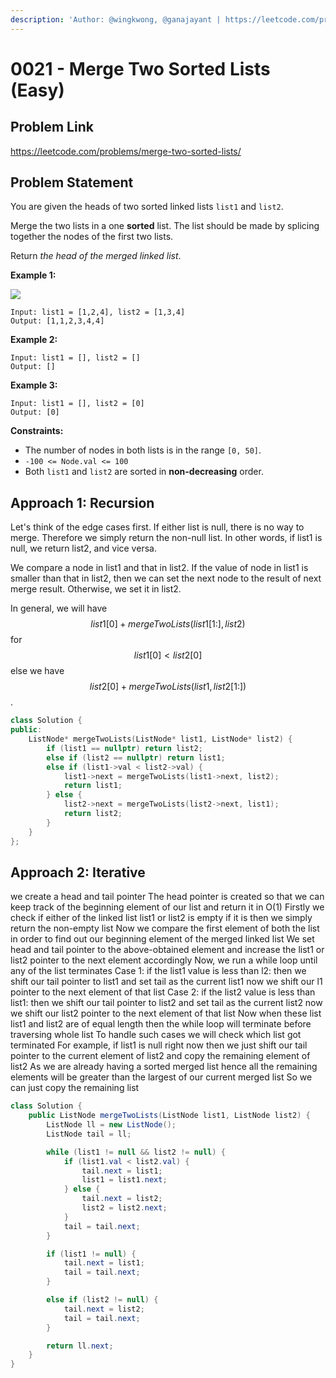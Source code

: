 ```yaml
---
description: 'Author: @wingkwong, @ganajayant | https://leetcode.com/problems/merge-two-sorted-lists/'
---
```


# 0021 - Merge Two Sorted Lists (Easy)

## Problem Link

https://leetcode.com/problems/merge-two-sorted-lists/

## Problem Statement

You are given the heads of two sorted linked lists `list1` and `list2`.

Merge the two lists in a one **sorted** list. The list should be made by splicing together the nodes of the first two lists.

Return _the head of the merged linked list_.

**Example 1:**

![](https://assets.leetcode.com/uploads/2020/10/03/merge\_ex1.jpg)

```
Input: list1 = [1,2,4], list2 = [1,3,4]
Output: [1,1,2,3,4,4]
```

**Example 2:**

```
Input: list1 = [], list2 = []
Output: []
```

**Example 3:**

```
Input: list1 = [], list2 = [0]
Output: [0]
```

**Constraints:**

* The number of nodes in both lists is in the range `[0, 50]`.
* `-100 <= Node.val <= 100`
* Both `list1` and `list2` are sorted in **non-decreasing** order.

## Approach 1: Recursion

Let's think of the edge cases first. If either list is null, there is no way to merge. Therefore we simply return the non-null list. In other words, if list1 is null, we return list2, and vice versa.

We compare a node in list1 and that in list2. If the value of node in list1 is smaller than that in list2, then we can set the next node to the result of next merge result. Otherwise, we set it in list2.

In general, we will have $$list1[0] + mergeTwoLists(list1[1:], list2)$$ for $$list1[0] < list2[0]$$ else we have $$list2[0] + mergeTwoLists(list1, list2[1:])$$.


<Tabs>
<TabItem value="cpp" label="C++">
<SolutionAuthor name="@wingkwong"/>

```cpp
class Solution {
public:
    ListNode* mergeTwoLists(ListNode* list1, ListNode* list2) {
        if (list1 == nullptr) return list2;
        else if (list2 == nullptr) return list1;
        else if (list1->val < list2->val) {
            list1->next = mergeTwoLists(list1->next, list2);
            return list1;
        } else {
            list2->next = mergeTwoLists(list2->next, list1);
            return list2;
        }
    }
};
```
</TabItem>
</Tabs>

## Approach 2: Iterative

we create a head and tail pointer
The head pointer is created so that we can keep track of the beginning element of our list and return it in O(1)
Firstly we check if either of the linked list list1 or list2 is empty if it is then we simply return the non-empty list
Now we compare the first element of both the list in order to find out our beginning element of the merged linked list
We set head and tail pointer to the above-obtained element and increase the list1 or list2 pointer to the next element accordingly
Now, we run a while loop until any of the list terminates
Case 1: if the list1 value is less than l2: then we shift our tail pointer to list1 and set tail as the current list1 now we shift our l1 pointer to the next element of that list
Case 2: if the list2 value is less than list1: then we shift our tail pointer to list2 and set tail as the current list2 now we shift our list2 pointer to the next element of that list
Now when these list list1 and list2 are of equal length then the while loop will terminate before traversing whole list
To handle such cases we will check which list got terminated
For example, if list1 is null right now then we just shift our tail pointer to the current element of list2 and copy the remaining element of list2
As we are already having a sorted merged list hence all the remaining elements will be greater than the largest of our current merged list So we can just copy the remaining list

<Tabs>
<TabItem value="java" label="Java">
<SolutionAuthor name="@ganajayant"/>

```java
class Solution {
    public ListNode mergeTwoLists(ListNode list1, ListNode list2) {
        ListNode ll = new ListNode();
        ListNode tail = ll;

        while (list1 != null && list2 != null) {
            if (list1.val < list2.val) {
                tail.next = list1;
                list1 = list1.next;
            } else {
                tail.next = list2;
                list2 = list2.next;
            }
            tail = tail.next;
        }

        if (list1 != null) {
            tail.next = list1;
            tail = tail.next;
        }

        else if (list2 != null) {
            tail.next = list2;
            tail = tail.next;
        }

        return ll.next;
    }
}
```
</TabItem>
</Tabs>


